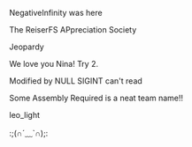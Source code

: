 NegativeInfinity was here

The ReiserFS APpreciation Society

Jeopardy

We love you Nina!  Try 2.

Modified by NULL
SIGINT can't read

Some Assembly Required is a neat team name!!

leo_light

:;(∩´﹏`∩);:
